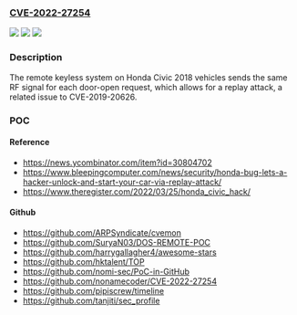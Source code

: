 ### [CVE-2022-27254](https://cve.mitre.org/cgi-bin/cvename.cgi?name=CVE-2022-27254)
![](https://img.shields.io/static/v1?label=Product&message=n%2Fa&color=blue)
![](https://img.shields.io/static/v1?label=Version&message=n%2Fa&color=blue)
![](https://img.shields.io/static/v1?label=Vulnerability&message=n%2Fa&color=brighgreen)

### Description

The remote keyless system on Honda Civic 2018 vehicles sends the same RF signal for each door-open request, which allows for a replay attack, a related issue to CVE-2019-20626.

### POC

#### Reference
- https://news.ycombinator.com/item?id=30804702
- https://www.bleepingcomputer.com/news/security/honda-bug-lets-a-hacker-unlock-and-start-your-car-via-replay-attack/
- https://www.theregister.com/2022/03/25/honda_civic_hack/

#### Github
- https://github.com/ARPSyndicate/cvemon
- https://github.com/SuryaN03/DOS-REMOTE-POC
- https://github.com/harrygallagher4/awesome-stars
- https://github.com/hktalent/TOP
- https://github.com/nomi-sec/PoC-in-GitHub
- https://github.com/nonamecoder/CVE-2022-27254
- https://github.com/pipiscrew/timeline
- https://github.com/tanjiti/sec_profile

